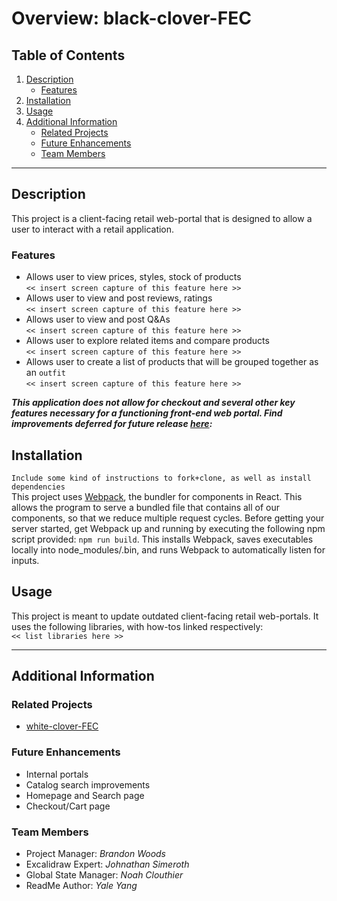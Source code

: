# Overview: black-clover-FEC #
## Table of Contents #
1. [Description][1]
    * [Features][1.1]
2. [Installation][2]
3. [Usage][3]
4. [Additional Information][4]
    * [Related Projects][4.1]
    * [Future Enhancements][4.2]
    * [Team Members][4.3]

---

## Description #
This project is a client-facing retail web-portal that is designed to allow a user to interact with a retail application.

### Features #
* Allows user to view prices, styles, stock of products\
`<< insert screen capture of this feature here >>`
* Allows user to view and post reviews, ratings\
`<< insert screen capture of this feature here >>`
* Allows user to view and post Q&As\
`<< insert screen capture of this feature here >>`
* Allows user to explore related items and compare products\
`<< insert screen capture of this feature here >>`
* Allows user to create a list of products that will be grouped together as an `outfit`\
`<< insert screen capture of this feature here >>`

***This application does not allow for checkout and several other key features necessary for a functioning front-end web portal. Find improvements deferred for future release [here][4]:***

## Installation #
`Include some kind of instructions to fork+clone, as well as install dependencies`\
This project uses [Webpack][webpack], the bundler for components in React. This allows the program to serve a bundled file that contains all of our components, so that we reduce multiple request cycles. 
Before getting your server started, get Webpack up and running by executing the following npm script provided: `npm run build`.
This installs Webpack, saves executables locally into node_modules/.bin, and runs Webpack to automatically listen for inputs.
## Usage #
This project is meant to update outdated client-facing retail web-portals. It uses the following libraries, with how-tos linked respectively:\
`<< list libraries here >>`


---

## Additional Information

### Related Projects
* [white-clover-FEC](https://youtu.be/dQw4w9WgXcQ)

### Future Enhancements
* Internal portals
* Catalog search improvements
* Homepage and Search page
* Checkout/Cart page


### Team Members
* Project Manager: *Brandon Woods*
* Excalidraw Expert: *Johnathan Simeroth*
* Global State Manager: *Noah Clouthier*
* ReadMe Author: *Yale Yang*



[1]: https://github.com/Black-Clover-FEC/black-clover-FEC/edit/main/README.md#description
[1.1]: https://github.com/Black-Clover-FEC/black-clover-FEC/edit/main/README.md#features
[2]: https://github.com/Black-Clover-FEC/black-clover-FEC/edit/main/README.md#installation
[3]: https://github.com/Black-Clover-FEC/black-clover-FEC/edit/main/README.md#usage
[4]: https://github.com/Black-Clover-FEC/black-clover-FEC/edit/main/README.md#additional-information
[4.1]: https://github.com/Black-Clover-FEC/black-clover-FEC/edit/main/README.md#related-projects
[4.2]: https://github.com/Black-Clover-FEC/black-clover-FEC/edit/main/README.md#future-enhancements
[4.3]: https://github.com/Black-Clover-FEC/black-clover-FEC/edit/main/README.md#team-members
[webpack]: https://webpack.js.org/
